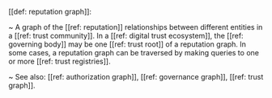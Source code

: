 [[def: reputation graph]]:

~ A graph of the [[ref: reputation]] relationships between different entities in a [[ref: trust community]]. In a [[ref: digital trust ecosystem]], the [[ref: governing body]] may be one [[ref: trust root]] of a reputation graph. In some cases, a reputation graph can be traversed by making queries to one or more [[ref: trust registries]].

~ See also: [[ref: authorization graph]], [[ref: governance graph]], [[ref: trust graph]].

